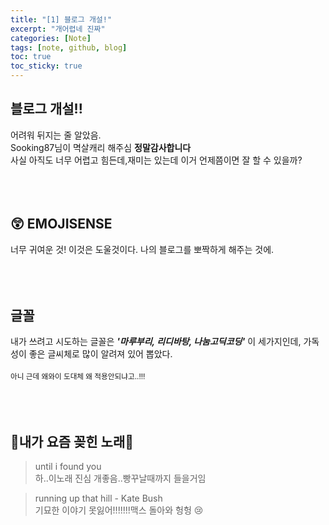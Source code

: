 ```yaml
---
title: "[1] 블로그 개설!"
excerpt: "개어렵네 진짜"
categories: [Note]
tags: [note, github, blog]
toc: true
toc_sticky: true
---
```


## 블로그 개설!! 
어려워 뒤지는 줄 알았음. <br>
Sooking87님이 멱살캐리 해주심 **정말감사합니다**
<br> 사실 아직도 너무 어렵고 힘든데,재미는 있는데 이거 언제쯤이면 잘 할 수 있을까? 
<br><br><br><br>

## 😲 EMOJISENSE
너무 귀여운 것!
이것은 도울것이다. 나의 블로그를 뽀짝하게 해주는 것에.
<br><br><br><br>

## 글꼴
내가 쓰려고 시도하는 글꼴은 ***'마루부리, 리디바탕, 나눔고딕코딩'*** 이 세가지인데, 가독성이 좋은 글씨체로 많이 알려져 있어 뽑았다. 
<br><br> <small>아니 근데 왜와이 도대체 왜 적용안되냐고..!!!</small>
<br><br><br><br>

## 🎵내가 요즘 꽂힌 노래🎵
> until i found you 
<br> 하..이노래 진심 개좋음..빵꾸날때까지 들을거임

> running up that hill - Kate Bush
<br> 기묘한 이야기 못잃어!!!!!!!맥스 돌아와 헝헝 😢